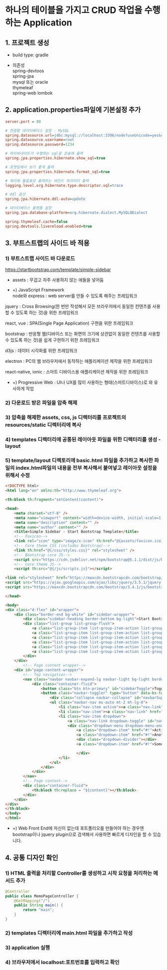 # 하나의 테이블을 가지고 CRUD 작업을 수행하는 Application  
## 1. 프로젝트 생성  
* build type: gradle  

* 의존성  
spring-devtoos  
spring-jpa  
mysql 또는 oracle  
thymeleaf  
spring-web
lombok

## 2. application.properties파일에 기본설정 추가  
```ini
server.port = 80

# 연결할 데이터베이스 설정 - MySQL
spring.datasource.url=jdbc:mysql://localhost:3306/node?useUnicode=yes&characterEncoding=UTF-8&serverTimezone=UTC  
spring.datasource.username=root  
spring.datasource.password=1234

# 하이버네이트가 수행하는 sql을 콘솔에 출력  
spring.jpa.properties.hibernate.show_sql=true

# 포맷팅해서 보기 좋게 출력  
spring.jpa.properties.hibernate.format_sql=true

# 쿼리에 물음표로 출력하는 바인드 파라미터 출력  
logging.level.org.hibernate.type.descriptor.sql=trace

# ddl 옵션
spring.jpa.hibernate.ddl-auto=update

# 데이터베이스 플랫폼 설정  
spring.jpa.database-platform=org.hibernate.dialect.MySQL8Dialect  

spring.thymeleaf.cache=false
spring.devtools.livereload.enabled=true
```  

## 3. 부트스트랩의 사이드 바 적용  
### 1) 부트스트랩 사이드 바 다운로드  
https://startbootstrap.com/template/simple-sidebar  
* assets : 무겁고 자주 사용하지 않는 애들을 넣어둠  

* +) JavaScript Framework  
node와 express : web server를 만들 수 있도록 해주는 프레임워크  

jquery : Cross Browsing(한 번만 작성해서 모든 브라우저에서 동일한 컨텐츠를 사용할 수 있도록 하는 것)을 위한 프레임워크  

react, vue : SPA(Single Page Application) 구현을 위한 프레임워크  

bootstrap : 반응형 웹(디바이스 또는 화면의 크기에 상관없이 동일한 컨텐츠를 사용할 수 있도록 하는 것)을 쉽게 구현하기 위한 프레임워크  

d3js : 데이터 시각화를 위한 프레임워크  

electron : PC의 웹 브라우저에서 동작하는 애플리케이션 제작을 위한 프레임워크  

react-native, ionic : 스마트 디바이스용 애플리케이션 제작을 위한 프레임워크  

* +) Progressive Web : UI나 UX를 많이 사용하는 형태(스마트디바이스)로 와 유사하게 작업   

### 2) 다운로드 받은 파일을 압축 해제

### 3) 압축을 해제한 assets, css, js 디렉터리를 프로젝트의 resources/static 디렉터리에 복사  

### 4) templates 디렉터리에 공통된 레이아웃 파일을 위한 디렉터리를 생성 - layout

### 5) template/layout 디렉토리에 basic.html 파일을 추가하고 복사한 파일의 index.html파일의 내용을 전부 복사해서 붙여넣고 레이아웃 설정을 위해서 수정  
```html
<!DOCTYPE html>
<html lang="en" xmlns:th="http://www.thymeleaf.org">

<th:block th:fragment="setContent(content)">

<head>
    <meta charset="utf-8" />
    <meta name="viewport" content="width=device-width, initial-scale=1, shrink-to-fit=no" />
    <meta name="description" content="" />
    <meta name="author" content="" />
    <title>Simple Sidebar - Start Bootstrap Template</title>
    <!-- Favicon-->
    <link rel="icon" type="image/x-icon" th:href="@{assets/favicon.ico}" />
    <!-- Core theme CSS (includes Bootstrap)-->
    <link th:href="@{/css/styles.css}" rel="stylesheet" />
    <!-- Bootstrap core JS-->
    <script src="https://cdn.jsdelivr.net/npm/bootstrap@5.1.1/dist/js/bootstrap.bundle.min.js"></script>
    <!-- Core theme JS-->
    <script th:src="@{/js/scripts.js}"></script>

<link rel="stylesheet" href="https://maxcdn.bootstrapcdn.com/bootstrap/3.4.1/css/bootstrap.min.css">
<script src="https://ajax.googleapis.com/ajax/libs/jquery/3.5.1/jquery.min.js"></script>
<script src="https://maxcdn.bootstrapcdn.com/bootstrap/3.4.1/js/bootstrap.min.js"></script>

</head>

<body>
<div class="d-flex" id="wrapper">
    <div class="border-end bg-white" id="sidebar-wrapper">
        <div class="sidebar-heading border-bottom bg-light">Start Bootstrap</div>
        <div class="list-group list-group-flush">
            <a class="list-group-item list-group-item-action list-group-item-light p-3" href="#!">Dashboard</a>
            <a class="list-group-item list-group-item-action list-group-item-light p-3" href="#!">Shortcuts</a>
            <a class="list-group-item list-group-item-action list-group-item-light p-3" href="#!">Overview</a>
            <a class="list-group-item list-group-item-action list-group-item-light p-3" href="#!">Events</a>
            <a class="list-group-item list-group-item-action list-group-item-light p-3" href="#!">Profile</a>
            <a class="list-group-item list-group-item-action list-group-item-light p-3" href="#!">Status</a>
        </div>
    </div>
        <!-- Page content wrapper-->
    <div id="page-content-wrapper">
        <!-- Top navigation-->
        <nav class="navbar navbar-expand-lg navbar-light bg-light border-bottom">
            <div class="container-fluid">
                <button class="btn btn-primary" id="sidebarToggle">Toggle Menu</button>
                <button class="navbar-toggler" type="button" data-bs-toggle="collapse" data-bs-target="#navbarSupportedContent" aria-controls="navbarSupportedContent" aria-expanded="false" aria-label="Toggle navigation"><span class="navbar-toggler-icon"></span></button>
                    <div class="collapse navbar-collapse" id="navbarSupportedContent">
                    <ul class="navbar-nav ms-auto mt-2 mt-lg-0">
                        <li class="nav-item active"><a class="nav-link" href="#!">Home</a></li>
                        <li class="nav-item"><a class="nav-link" href="#!">Link</a></li>
                        <li class="nav-item dropdown">
                            <a class="nav-link dropdown-toggle" id="navbarDropdown" href="#" role="button" data-bs-toggle="dropdown" aria-haspopup="true" aria-expanded="false">Dropdown</a>
                            <div class="dropdown-menu dropdown-menu-end" aria-labelledby="navbarDropdown">
                                <a class="dropdown-item" href="#!">Action</a>
                                <a class="dropdown-item" href="#!">Another action</a>
                                <div class="dropdown-divider"></div>
                                <a class="dropdown-item" href="#!">Something else here</a>

                                </div>
                        </li>
                    </ul>
                </div>
            </div>
        </nav>
        <!-- Page content-->
        <div class="container-fluid">
            <th:block th:replace = "${content}"></th:block>
        </div>
    </div>
</div>
</th:block>
</body>
</html>
```  

* +) Web Front End에 자신이 없는데 포트폴리오를 만들어야 하는 경우엔 bootstrap이나 jquery plugin으로 검색해서 사용하면 빠르게 디자인을 할 수 있습니다.  

## 4. 공통 디자인 확인  
### 1) HTML 출력을 처리할 Controller를 생성하고 시작 요청을 처리하는 메서드 추가  
```java
@Controller
public class MemoPageController {
	@GetMapping("/")
	public String main() {
		return "main";
	}
}
```  

### 2) templates 디렉터리에 main.html 파일을 추가하고 작성  

### 3) application 실행  

### 4) 브라우저에서 localhost:포트번호를 입력하고 확인  